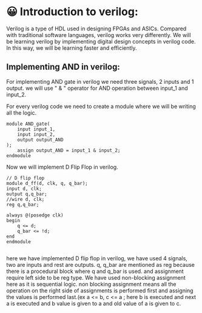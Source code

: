 # 😀 Introduction to verilog:

Verilog is a type of HDL used in designing FPGAs and ASICs. Compared with traditional software languages, verilog works very differently. We will be learning verilog by implementing digital design concepts in verilog code. In this way, we will be learning faster and efficiently.

## Implementing AND in verilog:

For implementing AND gate in verilog we need three signals, 2 inputs and 1 output. we will use " & " operator for AND operation between input\_1 and input\_2.

For every verilog code we need to create a module where we will be writing all the logic.

```
module AND_gate(
    input input_1,
    input input_2,
    output output_AND
);
    assign output_AND = input_1 & input_2;
endmodule

```

Now we will implement D Flip Flop in verilog.

```
// D flip flop
module d_ff(d, clk, q, q_bar);
input d, clk;
output q,q_bar;
//wire d, clk;
reg q,q_bar;

always @(posedge clk)
begin 
    q <= d;
    q_bar <= !d;
end
endmodule
    
```

here we have implemented D flip flop in verilog, we have used 4 signals, two are inputs and rest are outputs. q, q\_bar are mentioned as reg because there is a procedural block where q and q\_bar is used. and assignment require left side to be reg type. We have used non-blocking assignment here as it is sequential logic. non blocking assignment means all the operation on the right side of assignments is performed first and assigning the values is performed last.(ex a <= b, c <= a ; here b is executed and next a is executed and b value is given to a and old value of a is given to c.&#x20;

